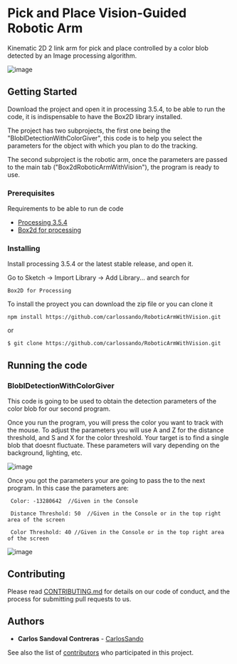 # Pick and Place Vision-Guided Robotic Arm
Kinematic 2D 2 link arm for pick and place controlled by a color blob detected by an Image processing algorithm.

![image](https://user-images.githubusercontent.com/29716233/136808799-4d03863d-6508-4bb3-a105-9fadffd595cb.png)

## Getting Started

Download the project and open it in processing 3.5.4, to be able to run the code, it is indispensable to have the Box2D library installed. 

The project has two subprojects, the first one being the "BloblDetectionWithColorGiver", this code is to help you select the parameters for the object with which you plan to do the tracking.

The second subproject is the robotic arm, once the parameters are passed to the main tab ("Box2dRoboticArmWithVision"), the program is ready to use.

### Prerequisites

Requirements to be able to run de code
- [Processing 3.5.4](https://processing.org/)
- [Box2d for processing](https://github.com/shiffman/Box2D-for-Processing)

### Installing

Install processing 3.5.4 or the latest stable release, and open it.

Go to Sketch -> Import Library -> Add Library... and search for

    Box2D for Processing

To install the proyect you can download the zip file or you can clone it

    npm install https://github.com/carlossando/RoboticArmWithVision.git

or

    $ git clone https://github.com/carlossando/RoboticArmWithVision.git

## Running the code
### BloblDetectionWithColorGiver

This code is going to be used to obtain the detection parameters of the color blob for our second program. 

Once you run the program, you will press the color you want to track with the mouse. To adjust the parameters you will use A and Z for the distance threshold, and S and X for the color threshold. Your target is to find a single blob that doesnt fluctuate. These parameters will vary depending on the background, lighting, etc.


![image](https://user-images.githubusercontent.com/29716233/136818668-fed2a0e8-d0f9-4e92-a2eb-85e35b014bc3.png)

Once you got the parameters your are going to pass the to the next program. In this case the parameters are:

     Color: -13280642  //Given in the Console
     
     Distance Threshold: 50  //Given in the Console or in the top right area of the screen
     
     Color Threshold: 40 //Given in the Console or in the top right area of the screen
     
![image](https://user-images.githubusercontent.com/29716233/136819330-5a16b9fe-c730-419b-9f74-377b25237f7e.png)



## Contributing

Please read [CONTRIBUTING.md](CONTRIBUTING.md) for details on our code
of conduct, and the process for submitting pull requests to us.

## Authors

  - **Carlos Sandoval Contreras** -
    [CarlosSando](https://github.com/carlossando)

See also the list of
[contributors](https://github.com/carlossando/RoboticArmWithVision/graphs/contributors)
who participated in this project.
